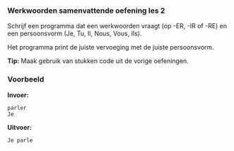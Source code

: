 ### Werkwoorden samenvattende oefening les 2
Schrijf een programma dat een werkwoorden vraagt (op -ER, -IR of -RE) en een persoonsvorm (Je, Tu, Il, Nous, Vous, Ils).

Het programma print de juiste vervoeging met de juiste persoonsvorm.

**Tip:** Maak gebruik van stukken code uit de vorige oefeningen.


### Voorbeeld
**Invoer:**

    parler
    Je
    
**Uitvoer:**

    Je parle
